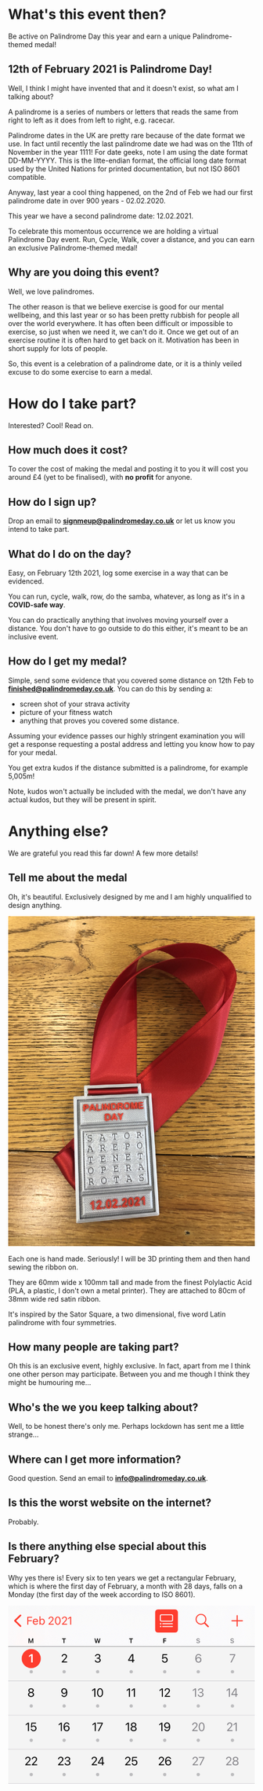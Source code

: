 # What's this event then?

Be active on Palindrome Day this year and earn a unique Palindrome-themed medal!

## 12th of February 2021 is Palindrome Day!
Well, I think I might have invented that and it doesn't exist, so what am I talking about?

A palindrome is a series of numbers or letters that reads the same from right to left as it does from left to right, e.g. racecar.

Palindrome dates in the UK are pretty rare because of the date format we use. In fact until recently the last palindrome date we had was on the 11th of November in the year 1111! For date geeks, note I am using the date format DD-MM-YYYY. This is the litte-endian format, the official long date format used by the United Nations for printed documentation, but not ISO 8601 compatible.

Anyway, last year a cool thing happened, on the 2nd of Feb we had our first palindrome date in over 900 years - 02.02.2020.

This year we have a second palindrome date: 12.02.2021.

To celebrate this momentous occurrence we are holding a virtual Palindrome Day event. Run, Cycle, Walk, cover a distance, and you can earn an exclusive Palindrome-themed medal!

## Why are you doing this event?

Well, we love palindromes.

The other reason is that we believe exercise is good for our mental wellbeing, and this last year or so has been pretty rubbish for people all over the world everywhere. It has often been difficult or impossible to exercise, so just when we need it, we can't do it. Once we get out of an exercise routine it is often hard to get back on it. Motivation has been in short supply for lots of people.

So, this event is a celebration of a palindrome date, or it is a thinly veiled excuse to do some exercise to earn a medal.

# How do I take part?

Interested? Cool! Read on.

## How much does it cost?

To cover the cost of making the medal and posting it to you it will cost you around £4 (yet to be finalised), with **no profit** for anyone.

## How do I sign up?

Drop an email to **signmeup@palindromeday.co.uk** or let us know you intend to take part.

## What do I do on the day?

Easy, on February 12th 2021, log some exercise in a way that can be evidenced.

You can run, cycle, walk, row, do the samba, whatever, as long as it's in a **COVID-safe way**.

You can do practically anything that involves moving yourself over a distance. You don't have to go outside to do this either, it's meant to be an inclusive event.

## How do I get my medal?

Simple, send some evidence that you covered some distance on 12th Feb to **finished@palindromeday.co.uk**. You can do this by sending a:

- screen shot of your strava activity
- picture of your fitness watch
- anything that proves you covered some distance.

Assuming your evidence passes our highly stringent examination you will get a response requesting a postal address and letting you know how to pay for your medal.

You get extra kudos if the distance submitted is a palindrome, for example 5,005m!

Note, kudos won't actually be included with the medal, we don't have any actual kudos, but they will be present in spirit.

# Anything else?

We are grateful you read this far down! A few more details!

## Tell me about the medal

Oh, it's beautiful. Exclusively designed by me and I am highly unqualified to design anything.

![A picture of the medal](medal.JPG)

Each one is hand made. Seriously! I will be 3D printing them and then hand sewing the ribbon on.

They are 60mm wide x 100mm tall and made from the finest Polylactic Acid (PLA, a plastic, I don't own a metal printer). They are attached to 80cm of 38mm wide red satin ribbon.

It's inspired by the Sator Square, a two dimensional, five word Latin palindrome with four symmetries.

## How many people are taking part?

Oh this is an exclusive event, highly exclusive. In fact, apart from me I think one other person may participate. Between you and me though I think they might be humouring me...

## Who's the we you keep talking about?

Well, to be honest there's only me. Perhaps lockdown has sent me a little strange...

## Where can I get more information?

Good question. Send an email to **info@palindromeday.co.uk**.

## Is this the worst website on the internet?

Probably.

## Is there anything else special about this February?

Why yes there is! Every six to ten years we get a rectangular February, which is where the first day of February, a month with 28 days, falls on a Monday (the first day of the week according to ISO 8601).

![A picture of the month of February in the year 2021 which appears to make a rectangle neatly lined up with the 1st of February on a Monday.](calendar.JPG)
